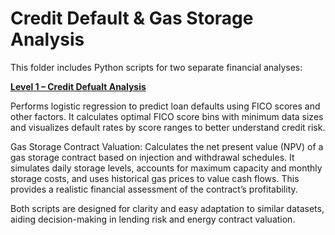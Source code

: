 # Credit Default & Gas Storage Analysis
This folder includes Python scripts for two separate financial analyses:

**[Level 1 – Credit Defualt Analysis](notebooks/Credit_defualt_regression_and_binning.ipynb)**

Performs logistic regression to predict loan defaults using FICO scores and other factors. It calculates optimal FICO score bins with minimum data sizes and visualizes default rates by score ranges to better understand credit risk.

Gas Storage Contract Valuation:
Calculates the net present value (NPV) of a gas storage contract based on injection and withdrawal schedules. It simulates daily storage levels, accounts for maximum capacity and monthly storage costs, and uses historical gas prices to value cash flows. This provides a realistic financial assessment of the contract’s profitability.

Both scripts are designed for clarity and easy adaptation to similar datasets, aiding decision-making in lending risk and energy contract valuation.
